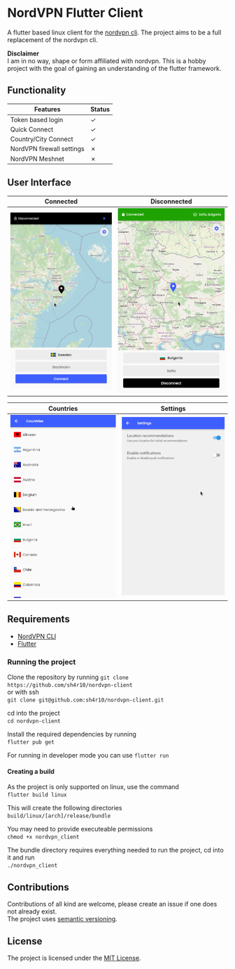 # NordVPN Flutter Client

A flutter based linux client for the [nordvpn cli](https://github.com/NordSecurity/nordvpn-linux). The project aims to be a full replacement of the nordvpn cli.

**Disclaimer**  
I am in no way, shape or form affiliated with nordvpn. This is a hobby project with the goal of gaining an understanding of the flutter framework.

## Functionality
| Features                  | Status |
|---------------------------|--------|
| Token based login         | ✓      |
| Quick Connect             | ✓      |
| Country/City Connect      | ✓      |
| NordVPN firewall settings | ✗      |
| NordVPN Meshnet           | ✗      |


## User Interface

Connected         |  Disconnected
:-------------------------:|:-------------------------:
![](assets/images/disconnected.png)  |  ![](assets/images/connected.png)


Countries         |  Settings
:-------------------------:|:-------------------------:
![](assets/images/countries.png)  |  ![](assets/images/settings.png)


## Requirements
* [NordVPN CLI](https://github.com/NordSecurity/nordvpn-linux)
* [Flutter](https://docs.flutter.dev/get-started/install)

### Running the project

Clone the repository by running 
`git clone https://github.com/sh4r10/nordvpn-client`  
or with ssh  
`git clone git@github.com:sh4r10/nordvpn-client.git`

cd into the project  
`cd nordvpn-client`  

Install the required dependencies by running  
`flutter pub get`  

For running in developer mode you can use 
`flutter run`

#### Creating a build
As the project is only supported on linux, use the command  
`flutter build linux`

This will create the following directories  
`build/linux/[arch]/release/bundle`

You may need to provide executeable permissions  
`chmod +x nordvpn_client`

The bundle directory requires everything needed to run the project, cd into it and run  
`./nordvpn_client`

## Contributions
Contributions of all kind are welcome, please create an issue if one does not already exist.  
The project uses [semantic versioning](https://semver.org/).

## License
The project is licensed under the [MIT License](LICENSE.md).
